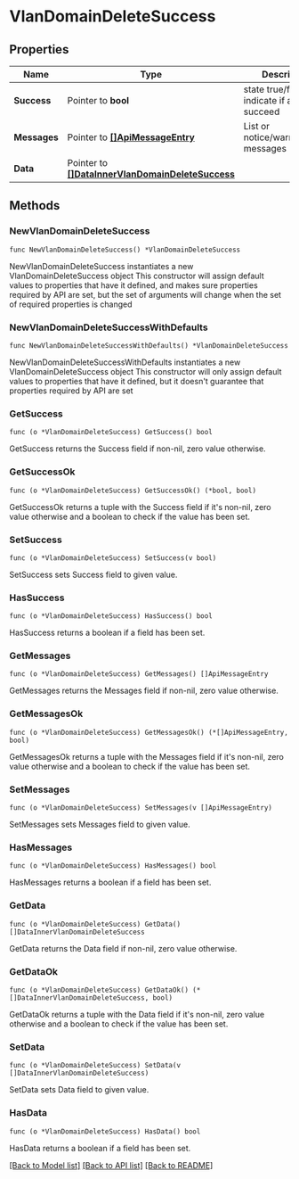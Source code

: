 # VlanDomainDeleteSuccess

## Properties

Name | Type | Description | Notes
------------ | ------------- | ------------- | -------------
**Success** | Pointer to **bool** | state true/false indicate if action succeed | [optional] 
**Messages** | Pointer to [**[]ApiMessageEntry**](ApiMessageEntry.md) | List or notice/warning/error messages | [optional] 
**Data** | Pointer to [**[]DataInnerVlanDomainDeleteSuccess**](DataInnerVlanDomainDeleteSuccess.md) |  | [optional] 

## Methods

### NewVlanDomainDeleteSuccess

`func NewVlanDomainDeleteSuccess() *VlanDomainDeleteSuccess`

NewVlanDomainDeleteSuccess instantiates a new VlanDomainDeleteSuccess object
This constructor will assign default values to properties that have it defined,
and makes sure properties required by API are set, but the set of arguments
will change when the set of required properties is changed

### NewVlanDomainDeleteSuccessWithDefaults

`func NewVlanDomainDeleteSuccessWithDefaults() *VlanDomainDeleteSuccess`

NewVlanDomainDeleteSuccessWithDefaults instantiates a new VlanDomainDeleteSuccess object
This constructor will only assign default values to properties that have it defined,
but it doesn't guarantee that properties required by API are set

### GetSuccess

`func (o *VlanDomainDeleteSuccess) GetSuccess() bool`

GetSuccess returns the Success field if non-nil, zero value otherwise.

### GetSuccessOk

`func (o *VlanDomainDeleteSuccess) GetSuccessOk() (*bool, bool)`

GetSuccessOk returns a tuple with the Success field if it's non-nil, zero value otherwise
and a boolean to check if the value has been set.

### SetSuccess

`func (o *VlanDomainDeleteSuccess) SetSuccess(v bool)`

SetSuccess sets Success field to given value.

### HasSuccess

`func (o *VlanDomainDeleteSuccess) HasSuccess() bool`

HasSuccess returns a boolean if a field has been set.

### GetMessages

`func (o *VlanDomainDeleteSuccess) GetMessages() []ApiMessageEntry`

GetMessages returns the Messages field if non-nil, zero value otherwise.

### GetMessagesOk

`func (o *VlanDomainDeleteSuccess) GetMessagesOk() (*[]ApiMessageEntry, bool)`

GetMessagesOk returns a tuple with the Messages field if it's non-nil, zero value otherwise
and a boolean to check if the value has been set.

### SetMessages

`func (o *VlanDomainDeleteSuccess) SetMessages(v []ApiMessageEntry)`

SetMessages sets Messages field to given value.

### HasMessages

`func (o *VlanDomainDeleteSuccess) HasMessages() bool`

HasMessages returns a boolean if a field has been set.

### GetData

`func (o *VlanDomainDeleteSuccess) GetData() []DataInnerVlanDomainDeleteSuccess`

GetData returns the Data field if non-nil, zero value otherwise.

### GetDataOk

`func (o *VlanDomainDeleteSuccess) GetDataOk() (*[]DataInnerVlanDomainDeleteSuccess, bool)`

GetDataOk returns a tuple with the Data field if it's non-nil, zero value otherwise
and a boolean to check if the value has been set.

### SetData

`func (o *VlanDomainDeleteSuccess) SetData(v []DataInnerVlanDomainDeleteSuccess)`

SetData sets Data field to given value.

### HasData

`func (o *VlanDomainDeleteSuccess) HasData() bool`

HasData returns a boolean if a field has been set.


[[Back to Model list]](../README.md#documentation-for-models) [[Back to API list]](../README.md#documentation-for-api-endpoints) [[Back to README]](../README.md)



